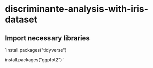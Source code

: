 # discriminante-analysis-with-iris-dataset

## Import necessary libraries
`install.packages("tidyverse") 

install.packages("ggplot2")
`


